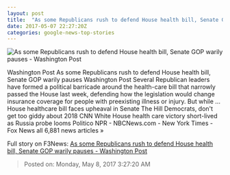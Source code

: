 ```yaml
---
layout: post
title:  "As some Republicans rush to defend House health bill, Senate GOP warily pauses - Washington Post"
date: 2017-05-07 22:27:20Z
categories: google-news-top-stories
---
```


![As some Republicans rush to defend House health bill, Senate GOP warily pauses - Washington Post](https://img.washingtonpost.com/rf/image_1484w/2010-2019/WashingtonPost/2017/05/07/National-Politics/Images/Collins_Governor_64084-8942a.jpg)

Washington Post As some Republicans rush to defend House health bill, Senate GOP warily pauses Washington Post Several Republican leaders have formed a political barricade around the health-care bill that narrowly passed the House last week, defending how the legislation would change insurance coverage for people with preexisting illness or injury. But while ... House healthcare bill faces upheaval in Senate The Hill Democrats, don't get too giddy about 2018 CNN White House health care victory short-lived as Russia probe looms Politico NPR - NBCNews.com - New York Times - Fox News all 6,881 news articles »


Full story on F3News: [As some Republicans rush to defend House health bill, Senate GOP warily pauses - Washington Post](http://www.f3nws.com/n/KFUTEH)

> Posted on: Monday, May 8, 2017 3:27:20 AM
